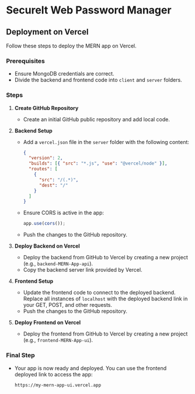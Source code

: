 # SecureIt Web Password Manager

## Deployment on Vercel

Follow these steps to deploy the MERN app on Vercel.

### Prerequisites

- Ensure MongoDB credentials are correct.
- Divide the backend and frontend code into `client` and `server` folders.

### Steps

1. **Create GitHub Repository**
   - Create an initial GitHub public repository and add local code.

2. **Backend Setup**
   - Add a `vercel.json` file in the `server` folder with the following content:
     ```json
     {
       "version": 2,
       "builds": [{ "src": "*.js", "use": "@vercel/node" }],
       "routes": [
         {
           "src": "/(.*)",
           "dest": "/"
         }
       ]
     }
     ```
   - Ensure CORS is active in the app:
     ```javascript
     app.use(cors());
     ```
   - Push the changes to the GitHub repository.

3. **Deploy Backend on Vercel**
   - Deploy the backend from GitHub to Vercel by creating a new project (e.g., `backend-MERN-App-api`).
   - Copy the backend server link provided by Vercel.

4. **Frontend Setup**
   - Update the frontend code to connect to the deployed backend. Replace all instances of `localhost` with the deployed backend link in your GET, POST, and other requests.
   - Push the changes to the GitHub repository.

5. **Deploy Frontend on Vercel**
   - Deploy the frontend from GitHub to Vercel by creating a new project (e.g., `frontend-MERN-App-ui`).

### Final Step

- Your app is now ready and deployed. You can use the frontend deployed link to access the app:
  ```
  https://my-mern-app-ui.vercel.app
  ```
